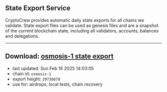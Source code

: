 ## State Export Service
CryptoCrew provides automatic daily state exports for all chains we validate. State export files can be used as genesis files and are a snapshot of the current blockchain state, including all validators, accounts, balances and delegations.

---
**Download: [osmosis-1 state export](https://dl-eu2.ccvalidators.com/SERVICE/osmosis/osmosis-1_export_29736870.json)**
---

- last updated: Sun Feb 16 2025 14:03:05
- chain id: `osmosis-1`
- export height: `29736870`
- use for: airdrops, local tests, chain recovery
